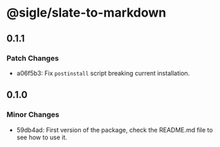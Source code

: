 # @sigle/slate-to-markdown

## 0.1.1

### Patch Changes

- a06f5b3: Fix `postinstall` script breaking current installation.

## 0.1.0

### Minor Changes

- 59db4ad: First version of the package, check the README.md file to see how to use it.

